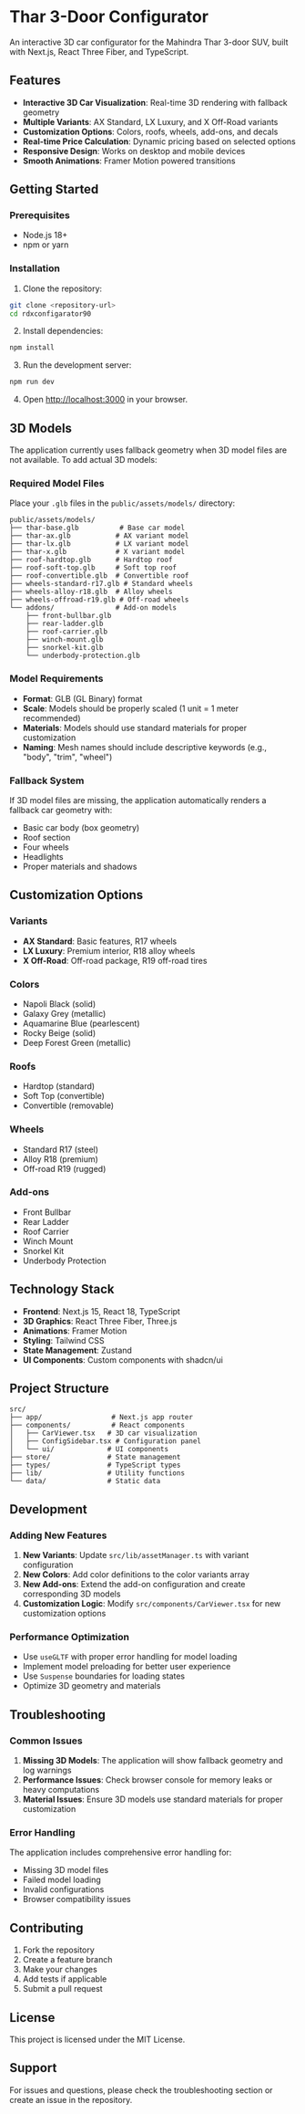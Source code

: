 # Thar 3-Door Configurator

An interactive 3D car configurator for the Mahindra Thar 3-door SUV, built with Next.js, React Three Fiber, and TypeScript.

## Features

- **Interactive 3D Car Visualization**: Real-time 3D rendering with fallback geometry
- **Multiple Variants**: AX Standard, LX Luxury, and X Off-Road variants
- **Customization Options**: Colors, roofs, wheels, add-ons, and decals
- **Real-time Price Calculation**: Dynamic pricing based on selected options
- **Responsive Design**: Works on desktop and mobile devices
- **Smooth Animations**: Framer Motion powered transitions

## Getting Started

### Prerequisites

- Node.js 18+ 
- npm or yarn

### Installation

1. Clone the repository:
```bash
git clone <repository-url>
cd rdxconfigarator90
```

2. Install dependencies:
```bash
npm install
```

3. Run the development server:
```bash
npm run dev
```

4. Open [http://localhost:3000](http://localhost:3000) in your browser.

## 3D Models

The application currently uses fallback geometry when 3D model files are not available. To add actual 3D models:

### Required Model Files

Place your `.glb` files in the `public/assets/models/` directory:

```
public/assets/models/
├── thar-base.glb          # Base car model
├── thar-ax.glb           # AX variant model
├── thar-lx.glb           # LX variant model  
├── thar-x.glb            # X variant model
├── roof-hardtop.glb      # Hardtop roof
├── roof-soft-top.glb     # Soft top roof
├── roof-convertible.glb  # Convertible roof
├── wheels-standard-r17.glb # Standard wheels
├── wheels-alloy-r18.glb  # Alloy wheels
├── wheels-offroad-r19.glb # Off-road wheels
└── addons/               # Add-on models
    ├── front-bullbar.glb
    ├── rear-ladder.glb
    ├── roof-carrier.glb
    ├── winch-mount.glb
    ├── snorkel-kit.glb
    └── underbody-protection.glb
```

### Model Requirements

- **Format**: GLB (GL Binary) format
- **Scale**: Models should be properly scaled (1 unit = 1 meter recommended)
- **Materials**: Models should use standard materials for proper customization
- **Naming**: Mesh names should include descriptive keywords (e.g., "body", "trim", "wheel")

### Fallback System

If 3D model files are missing, the application automatically renders a fallback car geometry with:
- Basic car body (box geometry)
- Roof section
- Four wheels
- Headlights
- Proper materials and shadows

## Customization Options

### Variants
- **AX Standard**: Basic features, R17 wheels
- **LX Luxury**: Premium interior, R18 alloy wheels  
- **X Off-Road**: Off-road package, R19 off-road tires

### Colors
- Napoli Black (solid)
- Galaxy Grey (metallic)
- Aquamarine Blue (pearlescent)
- Rocky Beige (solid)
- Deep Forest Green (metallic)

### Roofs
- Hardtop (standard)
- Soft Top (convertible)
- Convertible (removable)

### Wheels
- Standard R17 (steel)
- Alloy R18 (premium)
- Off-road R19 (rugged)

### Add-ons
- Front Bullbar
- Rear Ladder
- Roof Carrier
- Winch Mount
- Snorkel Kit
- Underbody Protection

## Technology Stack

- **Frontend**: Next.js 15, React 18, TypeScript
- **3D Graphics**: React Three Fiber, Three.js
- **Animations**: Framer Motion
- **Styling**: Tailwind CSS
- **State Management**: Zustand
- **UI Components**: Custom components with shadcn/ui

## Project Structure

```
src/
├── app/                 # Next.js app router
├── components/          # React components
│   ├── CarViewer.tsx   # 3D car visualization
│   ├── ConfigSidebar.tsx # Configuration panel
│   └── ui/             # UI components
├── store/              # State management
├── types/              # TypeScript types
├── lib/                # Utility functions
└── data/               # Static data
```

## Development

### Adding New Features

1. **New Variants**: Update `src/lib/assetManager.ts` with variant configuration
2. **New Colors**: Add color definitions to the color variants array
3. **New Add-ons**: Extend the add-on configuration and create corresponding 3D models
4. **Customization Logic**: Modify `src/components/CarViewer.tsx` for new customization options

### Performance Optimization

- Use `useGLTF` with proper error handling for model loading
- Implement model preloading for better user experience
- Use `Suspense` boundaries for loading states
- Optimize 3D geometry and materials

## Troubleshooting

### Common Issues

1. **Missing 3D Models**: The application will show fallback geometry and log warnings
2. **Performance Issues**: Check browser console for memory leaks or heavy computations
3. **Material Issues**: Ensure 3D models use standard materials for proper customization

### Error Handling

The application includes comprehensive error handling for:
- Missing 3D model files
- Failed model loading
- Invalid configurations
- Browser compatibility issues

## Contributing

1. Fork the repository
2. Create a feature branch
3. Make your changes
4. Add tests if applicable
5. Submit a pull request

## License

This project is licensed under the MIT License.

## Support

For issues and questions, please check the troubleshooting section or create an issue in the repository.
